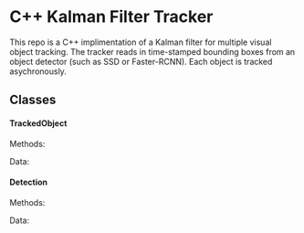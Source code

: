 # C++ Kalman Filter Tracker

This repo is a C++ implimentation of a Kalman filter for multiple visual object tracking. The tracker reads in time-stamped bounding boxes from an object detector (such as SSD or Faster-RCNN). Each object is tracked asychronously.


## Classes
#### TrackedObject
Methods:

Data:

#### Detection
Methods:

Data:


